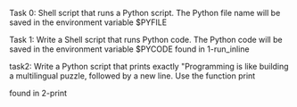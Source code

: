Task 0:
Shell script that runs a Python script.
The Python file name will be saved in the environment variable $PYFILE

Task 1:
Write a Shell script that runs Python code.
The Python code will be saved in the environment variable $PYCODE
found in 1-run_inline

task2: 
Write a Python script that prints exactly "Programming is like building a multilingual puzzle, followed by a new line.
Use the function print

found in 2-print
